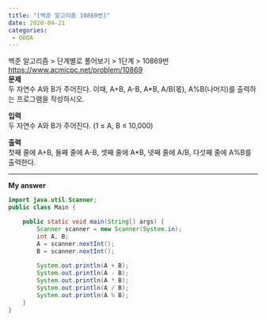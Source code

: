 ```yaml
---
title: "[백준 알고리즘 10869번]"
date: 2020-04-21
categories: 
 - ODOA
---
```

백준 알고리즘 > 단계별로 풀어보기 > 1단계 > 10869번  
<a href="https://www.acmicpc.net/problem/10869">https://www.acmicpc.net/problem/10869</a>  
**문제**  
두 자연수 A와 B가 주어진다. 이때, A+B, A-B, A*B, A/B(몫), A%B(나머지)를 출력하는 프로그램을 작성하시오. 

**입력**  
두 자연수 A와 B가 주어진다. (1 ≤ A, B ≤ 10,000)

**출력**  
첫째 줄에 A+B, 둘째 줄에 A-B, 셋째 줄에 A*B, 넷째 줄에 A/B, 다섯째 줄에 A%B를 출력한다.

---

**My answer**  


```java
import java.util.Scanner;
public class Main {

	public static void main(String[] args) {
		Scanner scanner = new Scanner(System.in);
		int A, B;
		A = scanner.nextInt();
		B = scanner.nextInt();
		
		System.out.println(A + B);
        System.out.println(A - B);
        System.out.println(A * B);
        System.out.println(A / B);
        System.out.println(A % B);
	}
}


```



